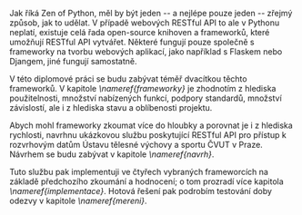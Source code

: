 Jak říká Zen of Python, měl by být jeden -- a nejlépe pouze jeden -- zřejmý způsob, jak to udělat.
V případě webových RESTful API to ale v Pythonu neplatí, existuje celá řada open-source knihoven a frameworků,
které umožňují RESTful API vytvářet. Některé fungují pouze společně s frameworky na tvorbu
webových aplikací, jako například s Flaskem nebo Djangem, jiné fungují samostatně.

V této diplomové práci se budu zabývat téměř dvacítkou těchto frameworků. V kapitole *\nameref{frameworky}* je zhodnotím z hlediska
použitelnosti, množství nabízených funkcí, podpory standardů, množství závislostí, ale i z hlediska stavu a oblíbenosti projektu.

Abych mohl frameworky zkoumat více do hloubky a porovnat je i z hlediska rychlosti, navrhnu ukázkovou službu poskytující RESTful API
pro přístup k rozvrhovým datům Ústavu tělesné výchovy a sportu ČVUT v Praze. Návrhem se budu zabývat v kapitole *\nameref{navrh}*.

Tuto službu pak implementuji ve čtyřech vybraných frameworcích na základě předchozího zkoumání a hodnocení;
o tom prozradí více kapitola *\nameref{implementace}*. Hotová řešení pak podrobím testování doby odezvy v kapitole *\nameref{mereni}*.
